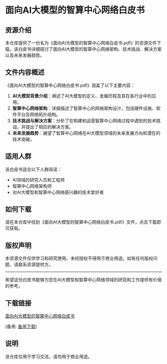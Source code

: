 # 面向AI大模型的智算中心网络白皮书

## 资源介绍

本仓库提供了一份名为《面向AI大模型的智算中心网络白皮书.pdf》的资源文件下载。该白皮书详细探讨了面向AI大模型的智算中心网络架构、技术挑战、解决方案以及未来发展趋势。

## 文件内容概述

《面向AI大模型的智算中心网络白皮书.pdf》涵盖了以下主要内容：

1. **AI大模型背景介绍**：阐述了AI大模型的定义、发展历程及其在各行业中的应用。
2. **智算中心网络架构**：详细描述了智算中心的网络架构设计，包括硬件设施、软件平台及网络拓扑结构。
3. **技术挑战与解决方案**：分析了在构建和运营智算中心网络过程中遇到的技术挑战，并提出了相应的解决方案。
4. **未来发展趋势**：展望了智算中心网络在AI大模型领域的未来发展方向和潜在的技术突破。

## 适用人群

该白皮书适合以下人群阅读：

- AI领域的研究人员和工程师
- 智算中心网络架构师
- 对AI大模型和智算中心网络感兴趣的技术爱好者

## 如何下载

请在本仓库中找到《面向AI大模型的智算中心网络白皮书.pdf》文件，点击下载即可获取。

## 版权声明

本资源文件仅供学习和研究使用，未经授权不得用于商业用途。如有任何版权问题，请联系资源提供方。

---

希望这份白皮书能够为您在AI大模型和智算中心网络领域的研究和工作提供有价值的参考。

## 下载链接
[面向AI大模型的智算中心网络白皮书](https://pan.quark.cn/s/f50bb722826c) 

(备用: [备用下载](https://pan.baidu.com/s/1q9vOpWCHu87TbUoUn1GTjw?pwd=1234))

## 说明

该仓库仅用于学习交流，请勿用于商业用途。
